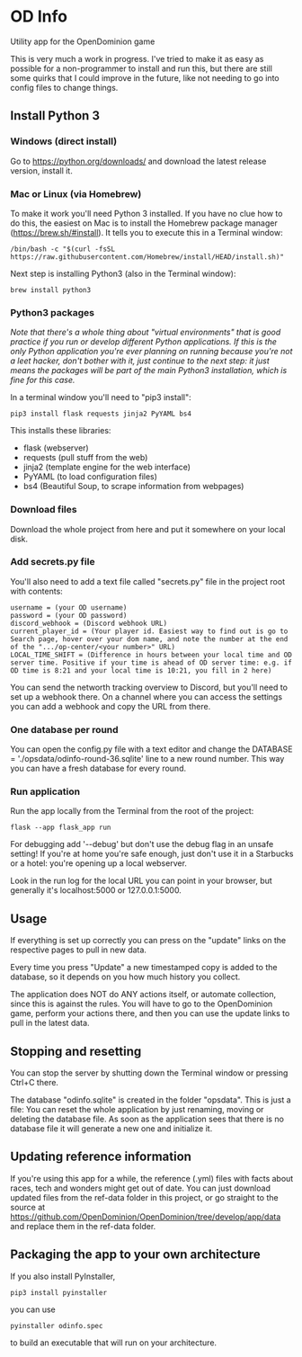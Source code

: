 # OD Info
Utility app for the OpenDominion game

This is very much a work in progress. I've tried to make it as easy as possible for a non-programmer to install and run this,
but there are still some quirks that I could improve in the future, like not needing to go into
config files to change things.

## Install Python 3

### Windows (direct install)
Go to https://python.org/downloads/ and download the latest release version, install it.

### Mac or Linux (via Homebrew)
To make it work you'll need Python 3 installed. If you have no clue how to do this,
the easiest on Mac is to install the Homebrew package manager (https://brew.sh/#install). 
It tells you to execute this in a Terminal window:

    /bin/bash -c "$(curl -fsSL https://raw.githubusercontent.com/Homebrew/install/HEAD/install.sh)"

Next step is installing Python3 (also in the Terminal window):

    brew install python3

### Python3 packages
*Note that there's a whole thing about "virtual environments" that is good practice
if you run or develop different Python applications. If this is the only Python
application you're ever planning on running because you're not a leet hacker,
don't bother with it, just continue to the next step: it just means the packages
will be part of the main Python3 installation, which is fine for this case.*

In a terminal window you'll need to "pip3 install":

    pip3 install flask requests jinja2 PyYAML bs4

This installs these libraries:

 - flask (webserver)
 - requests (pull stuff from the web)
 - jinja2 (template engine for the web interface)
 - PyYAML (to load configuration files)
 - bs4 (Beautiful Soup, to scrape information from webpages)

### Download files
Download the whole project from here and put it somewhere on your local disk.

### Add secrets.py file
You'll also need to add a text file called "secrets.py" file in the project root with contents:

    username = (your OD username)
    password = (your OD password)
    discord_webhook = (Discord webhook URL)
    current_player_id = (Your player id. Easiest way to find out is go to Search page, hover over your dom name, and note the number at the end of the ".../op-center/<your number>" URL)
    LOCAL_TIME_SHIFT = (Difference in hours between your local time and OD server time. Positive if your time is ahead of OD server time: e.g. if OD time is 8:21 and your local time is 10:21, you fill in 2 here)

You can send the networth tracking overview to Discord, but you'll need to set up a
webhook there. On a channel where you can access the settings you can add a webhook
and copy the URL from there.

### One database per round

You can open the config.py file with a text editor and change the DATABASE = './opsdata/odinfo-round-36.sqlite' line to
a new round number. This way you can have a fresh database for every round.

### Run application
Run the app locally from the Terminal from the root of the project:

    flask --app flask_app run

For debugging add '--debug' but don't use the debug flag in an unsafe setting!
If you're at home you're safe enough, just don't use it in a Starbucks or a hotel:
you're opening up a local webserver.

Look in the run log for the local URL you can point in your browser, but generally it's localhost:5000 or 127.0.0.1:5000.

## Usage
If everything is set up correctly you can press on the "update" links on the 
respective pages to pull in new data.

Every time you press "Update" a new timestamped copy is added to the database,
so it depends on you how much history you collect.

The application does NOT do ANY actions itself, or automate collection, since
this is against the rules. You will have to go to the OpenDominion game, perform
your actions there, and then you can use the update links to pull in the latest data.

## Stopping and resetting
You can stop the server by shutting down the Terminal window or pressing Ctrl+C there.

The database "odinfo.sqlite" is created in the folder "opsdata". This is just a file:
You can reset the whole application by just renaming, moving or deleting the database file.
As soon as the application sees that there is no database file it will
generate a new one and initialize it.

## Updating reference information

If you're using this app for a while, the reference (.yml) files with facts
about races, tech and wonders might get out of date. You can just download
updated files from the ref-data folder in this project, or go straight to the source 
at https://github.com/OpenDominion/OpenDominion/tree/develop/app/data and
replace them in the ref-data folder.

## Packaging the app to your own architecture

If you also install PyInstaller, 

    pip3 install pyinstaller

you can use

    pyinstaller odinfo.spec

to build an executable that will run on your architecture.
